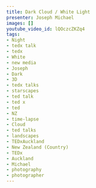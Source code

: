 ```yaml
---
title: Dark Cloud / White Light
presenter: Joseph Michael
images: []
youtube_video_id: lQOczcZKZq4
tags:
- Night
- tedx talk
- tedx
- White
- new media
- Joseph
- Dark
- 3D
- tedx talks
- starscapes
- ted talk
- ted x
- ted
- NZ
- time-lapse
- Cloud
- ted talks
- landscapes
- TEDxAuckland
- New Zealand (Country)
- TEDx
- Auckland
- Michael
- photography
- photographer
---
```

